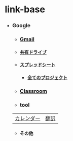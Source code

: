 # link-base

- ### Google
  - ### [Gmail](https://mail.google.com/)
  - #### [共有ドライブ](https://drive.google.com/drive/shared-drives)
  - #### [スプレッドシート](https://docs.google.com/spreadsheets)
    - #### [全てのプロジェクト](https://script.google.com/home/all)
  - ### [Classroom](https://classroom.google.com/)
  - ### tool

  |   |  |
  | ------------- | ------------- | 
  | [カレンダー](https://calendar.google.com/calendar) | [翻訳](https://translate.google.co.jp/)  |

  - #### その他
